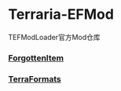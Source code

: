 # Terraria-EFMod

TEFModLoader官方Mod仓库

### [ForgottenItem](efmod/ForgottenItem/README.md)
### [TerraFormats](modx/TerraFormats/README.md)

